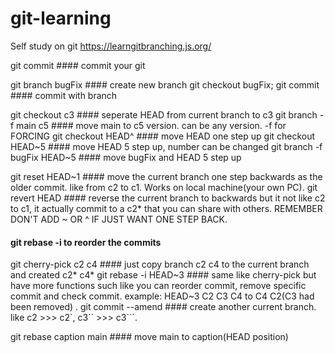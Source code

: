 # git-learning
Self study on git
https://learngitbranching.js.org/

git commit                  #### commit your git

git branch bugFix           #### create new branch
git checkout bugFix; git commit      #### commit with branch 

git checkout c3           #### seperate HEAD from current branch to c3
git branch -f main c5                #### move main to c5 version. can be any version.   -f for FORCING
git checkout HEAD^           #### move HEAD one step up
git checkout HEAD~5         #### move HEAD 5 step up, number can be changed
git branch -f bugFix HEAD~5   #### move bugFix and HEAD 5 step up

git reset HEAD~1           #### move the current branch one step backwards as the older commit. like from c2 to c1. Works on local machine(your own PC). 
git revert HEAD            #### reverse the current branch to backwards but it not like c2 to c1, it actually commit to a c2* that you can share with others. REMEMBER DON'T ADD ~ OR ^ IF JUST WANT ONE STEP BACK.

####   git rebase -i to reorder the commits
git cherry-pick c2 c4     #### just copy branch c2 c4 to the current branch and created c2* c4*
git rebase -i HEAD~3      #### same like cherry-pick but have more functions such like you can reorder commit, remove specific commit and check commit. example: HEAD~3 C2 C3 C4 to C4 C2(C3 had been removed) .
git commit --amend        ####  create another current branch. like c2 >>> c2`, c3`` >>> c3```.

git rebase caption main    #### move main to caption(HEAD position)
